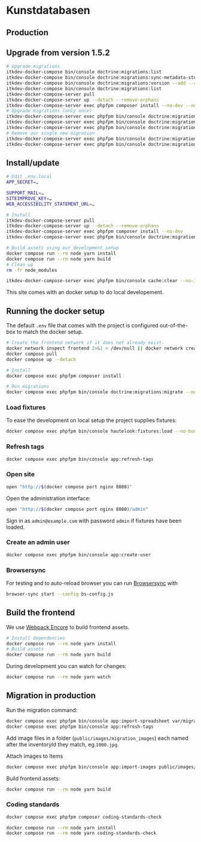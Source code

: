 # Kunstdatabasen

## Production

## Upgrade from version 1.5.2

```sh
# Upgrade migrations
itkdev-docker-compose bin/console doctrine:migrations:list
itkdev-docker-compose bin/console doctrine:migrations:sync-metadata-storage
itkdev-docker-compose bin/console doctrine:migrations:version --add --all --no-interaction
itkdev-docker-compose bin/console doctrine:migrations:list
itkdev-docker-compose-server pull
itkdev-docker-compose-server up --detach --remove-orphans
itkdev-docker-compose-server exec phpfpm composer install --no-dev --no-scripts
# Upgrade migrations (only once)
itkdev-docker-compose-server exec phpfpm bin/console doctrine:migrations:list
itkdev-docker-compose-server exec phpfpm bin/console doctrine:migrations:sync-metadata-storage
itkdev-docker-compose-server exec phpfpm bin/console doctrine:migrations:version --add --all --no-interaction
# Remove our single new migration
itkdev-docker-compose-server exec phpfpm bin/console doctrine:migrations:version --delete 'DoctrineMigrations\Version20230801120357' --no-interaction
itkdev-docker-compose-server exec phpfpm bin/console doctrine:migrations:list
```

## Install/update

```sh
# Edit .env.local
APP_SECRET=…

SUPPORT_MAIL=…
SITEIMPROVE_KEY=…
WEB_ACCESSIBILITY_STATEMENT_URL=…

# Install
itkdev-docker-compose-server pull
itkdev-docker-compose-server up --detach --remove-orphans
itkdev-docker-compose-server exec phpfpm composer install --no-dev
itkdev-docker-compose-server exec phpfpm bin/console doctrine:migrations:migrate --no-interaction

# Build assets using our development setup
docker compose run --rm node yarn install
docker compose run --rm node yarn build
# Clean up
rm -fr node_modules

itkdev-docker-compose-server exec phpfpm bin/console cache:clear --no-interaction
```

This site comes with an docker setup to do local developement.

## Running the docker setup

The default `.env` file that comes with the project is configured out-of-the-box
to match the docker setup.

```sh
# Create the frontend network if it does not already exist.
docker network inspect frontend 2>&1 > /dev/null || docker network create frontend
docker compose pull
docker compose up --detach

# Install
docker compose exec phpfpm composer install

# Run migrations
docker compose exec phpfpm bin/console doctrine:migrations:migrate --no-interaction
```

### Load fixtures

To ease the development on local setup the project supplies fixtures:

```sh
docker compose exec phpfpm bin/console hautelook:fixtures:load --no-bundles
```

### Refresh tags

```sh
docker compose exec phpfpm bin/console app:refresh-tags
```

### Open site

```sh
open "http://$(docker compose port nginx 8080)"
```

Open the administration interface:

```sh
open "http://$(docker compose port nginx 8080)/admin"
```

Sign in as `admin@example.com` with password `admin` if fixtures have been
loaded.

### Create an admin user

```sh
docker compose exec phpfpm bin/console app:create-user
```

### Browsersync

For testing and to auto-reload browser you can run
[Browsersync](https://browsersync.io/) with

```sh
browser-sync start --config bs-config.js
```

## Build the frontend

We use [Webpack
Encore](https://symfony.com/doc/current/frontend.html#frontend-webpack-encore)
to build frontend assets.

```sh
# Install dependencies
docker compose run --rm node yarn install
# Build assets
docker compose run --rm node yarn build
```

During development you can watch for changes:

```sh
docker compose run --rm node yarn watch
```

## Migration in production

Run the migration command:

```sh
docker compose exec phpfpm bin/console app:import-spreadsheet var/migration.xls
docker compose exec phpfpm bin/console app:refresh-tags
```

Add image files in a folder (`public/images/migration_images`) each named after
the inventoryId they match, eg.`1000.jpg`.

Attach images to Items

```sh
docker compose exec phpfpm bin/console app:import-images public/images/migration_images
```

Build frontend assets:

```sh
docker compose run --rm node yarn build
```

### Coding standards

```sh
docker compose exec phpfpm composer coding-standards-check
```

```sh
docker compose run --rm node yarn install
docker compose run --rm node yarn coding-standards-check
```
